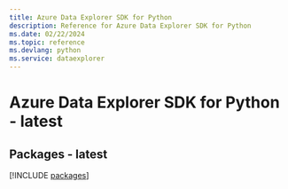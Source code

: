 ```yaml
---
title: Azure Data Explorer SDK for Python
description: Reference for Azure Data Explorer SDK for Python
ms.date: 02/22/2024
ms.topic: reference
ms.devlang: python
ms.service: dataexplorer
---
```

# Azure Data Explorer SDK for Python - latest
## Packages - latest
[!INCLUDE [packages](data-explorer-index.md)]